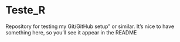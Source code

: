 # Teste_R
Repository for testing my Git/GitHub setup” or similar. It’s nice to have something here, so you’ll see it appear in the README
